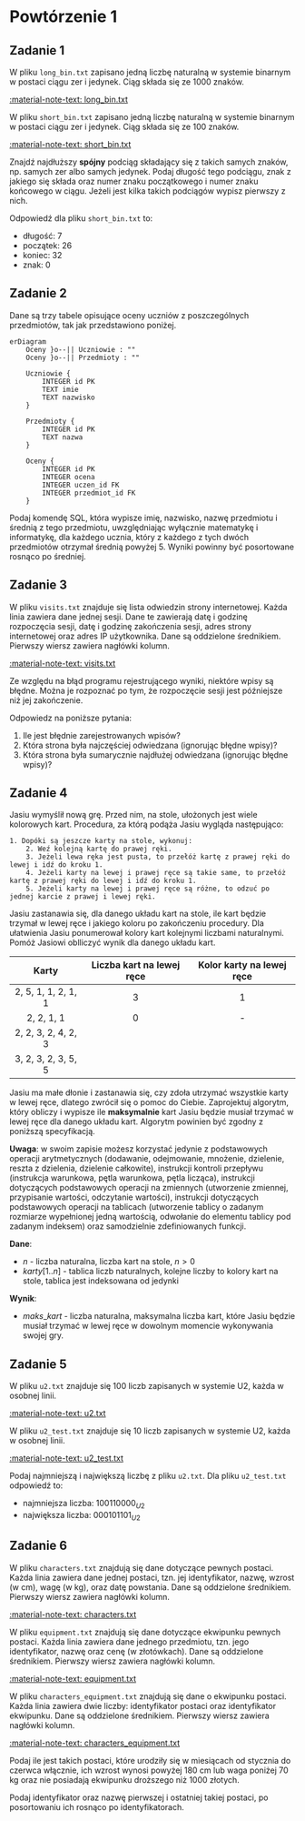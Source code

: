 # Powtórzenie 1

## Zadanie 1

W pliku `long_bin.txt` zapisano jedną liczbę naturalną w systemie binarnym w postaci ciągu zer i jedynek. Ciąg składa się ze 1000 znaków.

[:material-note-text: long_bin.txt](../../../../assets/repeat-1/long_bin.txt)

W pliku `short_bin.txt` zapisano jedną liczbę naturalną w systemie binarnym w postaci ciągu zer i jedynek. Ciąg składa się ze 100 znaków.

[:material-note-text: short_bin.txt](../../../../assets/repeat-1/short_bin.txt)

Znajdź najdłuższy **spójny** podciąg składający się z takich samych znaków, np. samych zer albo samych jedynek. Podaj długość tego podciągu, znak z jakiego się składa oraz numer znaku początkowego i numer znaku końcowego w ciągu. Jeżeli jest kilka takich podciągów wypisz pierwszy z nich.

Odpowiedź dla pliku `short_bin.txt` to:

- długość: 7
- początek: 26
- koniec: 32
- znak: 0

## Zadanie 2

Dane są trzy tabele opisujące oceny uczniów z poszczególnych przedmiotów, tak jak przedstawiono poniżej.

```mermaid
erDiagram
    Oceny }o--|| Uczniowie : ""
    Oceny }o--|| Przedmioty : ""

    Uczniowie {
        INTEGER id PK
        TEXT imie
        TEXT nazwisko
    }

    Przedmioty {
        INTEGER id PK
        TEXT nazwa
    }

    Oceny {
        INTEGER id PK
        INTEGER ocena
        INTEGER uczen_id FK
        INTEGER przedmiot_id FK
    }
```

Podaj komendę SQL, która wypisze imię, nazwisko, nazwę przedmiotu i średnią z tego przedmiotu, uwzględniając wyłącznie matematykę i informatykę, dla każdego ucznia, który z każdego z tych dwóch przedmiotów otrzymał średnią powyżej 5. Wyniki powinny być posortowane rosnąco po średniej.

## Zadanie 3

W pliku `visits.txt` znajduje się lista odwiedzin strony internetowej. Każda linia zawiera dane jednej sesji. Dane te zawierają datę i godzinę rozpoczęcia sesji, datę i godzinę zakończenia sesji, adres strony internetowej oraz adres IP użytkownika. Dane są oddzielone średnikiem. Pierwszy wiersz zawiera nagłówki kolumn.

[:material-note-text: visits.txt](../../../../assets/repeat-1/visits.txt)

Ze względu na błąd programu rejestrującego wyniki, niektóre wpisy są błędne. Można je rozpoznać po tym, że rozpoczęcie sesji jest późniejsze niż jej zakończenie.

Odpowiedz na poniższe pytania:

1. Ile jest błędnie zarejestrowanych wpisów?
2. Która strona była najczęściej odwiedzana (ignorując błędne wpisy)?
3. Która strona była sumarycznie najdłużej odwiedzana (ignorując błędne wpisy)?

## Zadanie 4

Jasiu wymyślił nową grę. Przed nim, na stole, ułożonych jest wiele kolorowych kart. Procedura, za którą podąża Jasiu wygląda następująco:

```
1. Dopóki są jeszcze karty na stole, wykonuj:
    2. Weź kolejną kartę do prawej ręki.
    3. Jeżeli lewa ręka jest pusta, to przełóż kartę z prawej ręki do lewej i idź do kroku 1.
    4. Jeżeli karty na lewej i prawej ręce są takie same, to przełóż kartę z prawej ręki do lewej i idź do kroku 1.
    5. Jeżeli karty na lewej i prawej ręce są różne, to odzuć po jednej karcie z prawej i lewej ręki.
```

Jasiu zastanawia się, dla danego układu kart na stole, ile kart będzie trzymał w lewej ręce i jakiego koloru po zakończeniu procedury. Dla ułatwienia Jasiu ponumerował kolory kart kolejnymi liczbami naturalnymi. Pomóż Jasiowi oblliczyć wynik dla danego układu kart.

|      **Karty**      | **Liczba kart na lewej ręce** | **Kolor karty na lewej ręce** |
|:-------------------:|:-----------------------------:|:-----------------------------:|
| 2, 5, 1, 1, 2, 1, 1 |               3               |               1               |
|      2, 2, 1, 1     |               0               |               -               |
| 2, 2, 3, 2, 4, 2, 3 |                               |                               |
| 3, 2, 3, 2, 3, 5, 5 |                               |                               |

Jasiu ma małe dłonie i zastanawia się, czy zdoła utrzymać wszystkie karty w lewej ręce, dlatego zwrócił się o pomoc do Ciebie. Zaprojektuj algorytm, który obliczy i wypisze ile **maksymalnie** kart Jasiu będzie musiał trzymać w lewej ręce dla danego układu kart. Algorytm powinien być zgodny z poniższą specyfikacją.

**Uwaga**: w swoim zapisie możesz korzystać jedynie z podstawowych operacji arytmetycznych (dodawanie, odejmowanie, mnożenie, dzielenie, reszta z dzielenia, dzielenie całkowite), instrukcji kontroli przepływu (instrukcja warunkowa, pętla warunkowa, pętla licząca), instrukcji dotyczących podstawowych operacji na zmiennych (utworzenie zmiennej, przypisanie wartości, odczytanie wartości), instrukcji dotyczących podstawowych operacji na tablicach (utworzenie tablicy o zadanym rozmiarze wypełnionej jedną wartością, odwołanie do elementu tablicy pod zadanym indeksem) oraz samodzielnie zdefiniowanych funkcji.

**Dane**:

- $n$ - liczba naturalna, liczba kart na stole, $n>0$
- $karty[1..n]$ - tablica liczb naturalnych, kolejne liczby to kolory kart na stole, tablica jest indeksowana od jedynki
  
**Wynik**:

- $maks\_kart$ - liczba naturalna, maksymalna liczba kart, które Jasiu będzie musiał trzymać w lewej ręce w dowolnym momencie wykonywania swojej gry.

## Zadanie 5

W pliku `u2.txt` znajduje się 100 liczb zapisanych w systemie U2, każda w osobnej linii.

[:material-note-text: u2.txt](../../../../assets/repeat-1/u2.txt)

W pliku `u2_test.txt` znajduje się 10 liczb zapisanych w systemie U2, każda w osobnej linii.

[:material-note-text: u2_test.txt](../../../../assets/repeat-1/u2_test.txt)

Podaj najmniejszą i największą liczbę z pliku `u2.txt`. Dla pliku `u2_test.txt` odpowiedź to:

- najmniejsza liczba: $100110000_{U2}$
- największa liczba: $000101101_{U2}$

## Zadanie 6

W pliku `characters.txt` znajdują się dane dotyczące pewnych postaci. Każda linia zawiera dane jednej postaci, tzn. jej identyfikator, nazwę, wzrost (w cm), wagę (w kg), oraz datę powstania. Dane są oddzielone średnikiem. Pierwszy wiersz zawiera nagłówki kolumn.

[:material-note-text: characters.txt](../../../../assets/repeat-1/characters.txt)

W pliku `equipment.txt` znajdują się dane dotyczące ekwipunku pewnych postaci. Każda linia zawiera dane jednego przedmiotu, tzn. jego identyfikator, nazwę oraz cenę (w złotówkach). Dane są oddzielone średnikiem. Pierwszy wiersz zawiera nagłówki kolumn.
    
[:material-note-text: equipment.txt](../../../../assets/repeat-1/equipment.txt)

W pliku `characters_equipment.txt` znajdują się dane o ekwipunku postaci. Każda linia zawiera dwie liczby: identyfikator postaci oraz identyfikator ekwipunku. Dane są oddzielone średnikiem. Pierwszy wiersz zawiera nagłówki kolumn.

[:material-note-text: characters_equipment.txt](../../../../assets/repeat-1/characters_equipment.txt)

Podaj ile jest takich postaci, które urodziły się w miesiącach od stycznia do czerwca włącznie, ich wzrost wynosi powyżej 180 cm lub waga poniżej 70 kg oraz nie posiadają ekwipunku droższego niż 1000 złotych.

Podaj identyfikator oraz nazwę pierwszej i ostatniej takiej postaci, po posortowaniu ich rosnąco po identyfikatorach.
